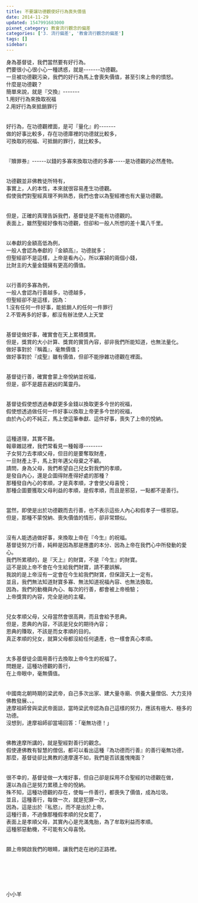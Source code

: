 ```yaml
---
title: 不要讓功德觀使好行為喪失價值
date: 2014-11-29
updated: 1547991683000
pixnet_category: 教會流行觀念的偏差
categories: ['3. 流行偏差', '教會流行觀念的偏差']
tags: []
sidebar: 
---
```


<p>身為基督徒，我們當然要有好行為。<br/>們要很小心很小心一種誘惑，就是-------功德觀。<br/>一旦被功德觀污染，我們的好行為馬上會喪失價值，甚至引來上帝的憤怒。<br/><!--more-->什麼是功德觀？<br/>簡單來說，就是『交換』-------<br/>1.用好行為來換取祝福<br/>2.用好行為來抵銷罪行<br/><br/><br/>好行為，在功德觀裡面，是可『量化』的-------<br/>做的好事比較多，存在功德庫裡的功德就比較多，<br/>可換取的祝福、可抵銷的罪行，就比較多。<br/><br/><br/>『贖罪券』------以錢的多寡來換取功德的多寡-----是功德觀的必然產物。<br/><br/><br/>功德觀並非佛教徒所特有，<br/>事實上，人的本性，本來就很容易產生功德觀。<br/>假使我們對聖經真理不夠熟悉，我們也會以為聖經裡也有大量功德觀。<br/><br/><br/>但是，正確的真理告訴我們，基督徒是不能有功德觀的。<br/>表面上，雖然聖經好像有功德觀，但卻和一般人所想的差十萬八千里。<br/><br/><br/>以奉獻的金額高低為例，<br/>一般人會認為奉獻的『金額高』，功德就多；<br/>但聖經卻不是這樣，上帝是看內心，所以寡婦的兩個小錢，<br/>比財主的大量金錢擁有更高的價值。<br/><br/><br/>以行善的多寡為例，<br/>一般人會認為行善越多，功德越多，<br/>但聖經卻不是這樣，因為：<br/>1.沒有任何一件好事，能抵銷人的任何一件罪行<br/>2.不管再多的好事，都沒有辦法使人上天堂<br/><br/><br/>基督徒做好事，確實會在天上累積獎賞。<br/>但是，獎賞的大小計算、獎賞的實質內容，卻非我們所能知道，也無法量化。<br/>做好事對於『稱義』，毫無價值；<br/>做好事對於『成聖』雖有價值，但卻不能摻雜功德觀在裡面。<br/><br/><br/>基督徒行善，確實會蒙上帝悅納並祝福，<br/>但是，卻不是趨吉避凶的萬靈丹。<br/><br/><br/>基督徒假使想透過奉獻更多金錢以換取更多今世的祝福，<br/>假使想透過做任何一件好事以換取上帝更多今世的祝福，<br/>由於內心的不純正，馬上使這筆奉獻、這件好事，喪失了上帝的悅納。<br/><br/><br/>這種道理，其實不難。<br/>報章雜誌裡，我們常看見一種報導--------<br/>子女努力去孝順父母，但目的是要奪取財產，<br/>一旦財產上手，馬上對年邁父母棄之不顧。<br/>請問，身為父母，我們希望自己兒女對我們的孝順，<br/>是發自內心，還是企圖得財產得好處的那種？<br/>那種發自內心的孝順，才是真孝順，才會使父母喜悅；<br/>那種企圖要獲取父母利益的孝順，是假孝順，而且是邪惡，一點都不是善行。<br/><br/><br/>當然，即使是出於功德觀而去行善，也不表示這些人內心和假孝子一樣邪惡。<br/>但是，那種不蒙悅納、喪失價值的情形，卻非常類似。<br/><br/><br/>沒有人能透過做好事，來換取上帝在『今生』的祝福。<br/>基督徒努力行善，純粹是因為那是應盡的本分、因為上帝在我們心中所發動的愛心。<br/>我們所累積的，是『天上』的財寶，不是『今生』的財寶。<br/>這不是說上帝不會在今生給我們財寶，請不要誤解。<br/>我說的是上帝沒有一定會在今生給我們財寶，但保證天上一定有。<br/>並且，我們無法知道財寶多寡、無法知道祝福內容、也無法換取。<br/>因為，我們的動機與內心、每次的行善，都會被上帝檢驗；<br/>上帝獎賞的內容，完全是祂的主權。<br/><br/><br/>兒女孝順父母，父母當然會很高興，而且會給予恩典。<br/>但是，恩典的內容，不該是兒女的期待內容；<br/>恩典的賺取，不該是而女孝順的目的。<br/>真正孝順的兒女，就算父母都沒給任何遺產，也一樣會真心孝順。<br/><br/><br/>太多基督徒企圖用善行去換取上帝今生的祝福了。<br/>問題是，這種功德觀的善行，<br/>在上帝眼中，毫無價值。<br/><br/><br/>中國南北朝時期的梁武帝，自己多次出家、建大量寺廟、供養大量僧侶、大力支持佛教發展、、。<br/>達摩祖師曾與梁武帝面談，當時梁武帝認為自己這樣的努力，應該有極大、極多的功德。<br/>沒想到，達摩祖師卻當場回答：「毫無功德！」<br/><br/><br/>佛教達摩所講的，就是聖經對善行的觀念。<br/>假使連佛教有智慧的僧侶，都可以看出這種『為功德而行善』的善行毫無功德，<br/>那麼，基督徒卻比異教的達摩還不如，我們是否該羞愧掩面？<br/><br/><br/>很不幸的，基督徒做一大堆好事，但自己卻是採用不合聖經的功德觀在做，<br/>還以為自己是努力累積上帝的悅納。<br/>殊不知，這種功德觀的存在，使每一件善行，都喪失了價值，成為垃圾。<br/>並且，這種善行，每做一次，就是犯罪一次，<br/>因為，這是出於『私慾』，而不是出於上帝。<br/>這種行善，不過像那種假孝順的兒女罷了，<br/>表面上是孝順父母，其實內心是充滿鬼胎，為了牟取利益而孝順。<br/>這種邪惡動機，不可能有父母喜悅。<br/><br/><br/>願上帝開啟我們的眼睛，讓我們走在祂的正路裡。<br/><br/><br/><br/><br/><br/><br/>小小羊<br/><br/><br/><br/><br/><br/></p>